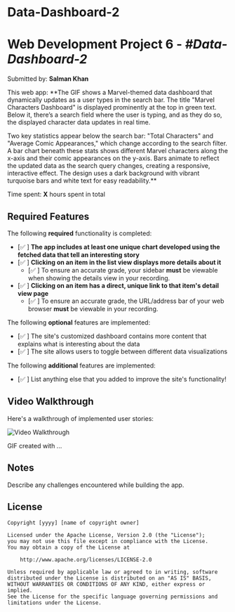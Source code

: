 # Data-Dashboard-2
# Web Development Project 6 - *#Data-Dashboard-2*

Submitted by: **Salman Khan**

This web app: **The GIF shows a Marvel-themed data dashboard that dynamically updates as a user types in the search bar. The title "Marvel Characters Dashboard" is displayed prominently at the top in green text. Below it, there’s a search field where the user is typing, and as they do so, the displayed character data updates in real time. 

Two key statistics appear below the search bar: "Total Characters" and "Average Comic Appearances," which change according to the search filter. A bar chart beneath these stats shows different Marvel characters along the x-axis and their comic appearances on the y-axis. Bars animate to reflect the updated data as the search query changes, creating a responsive, interactive effect. The design uses a dark background with vibrant turquoise bars and white text for easy readability.**

Time spent: **X** hours spent in total

## Required Features

The following **required** functionality is completed:

- [✅ ] **The app includes at least one unique chart developed using the fetched data that tell an interesting story**
- [✅ ] **Clicking on an item in the list view displays more details about it**
  - [✅ ] To ensure an accurate grade, your sidebar **must** be viewable when showing the details view in your recording.
- [✅ ] **Clicking on an item has a direct, unique link to that item's detail view page**
  - [✅ ] To ensure an accurate grade, the URL/address bar of your web browser **must** be viewable in your recording.  


The following **optional** features are implemented:

- [✅ ] The site's customized dashboard contains more content that explains what is interesting about the data
- [✅ ] The site allows users to toggle between different data visualizations

The following **additional** features are implemented:

* [✅ ] List anything else that you added to improve the site's functionality!

## Video Walkthrough

Here's a walkthrough of implemented user stories:

<img src='http://i.imgur.com/link/to/your/gif/file.gif' title='Video Walkthrough' width='' alt='Video Walkthrough' />

<!-- Replace this with whatever GIF tool you used! -->
GIF created with ...  
<!-- Recommended tools:
[Kap](https://getkap.co/) for macOS
[ScreenToGif](https://www.screentogif.com/) for Windows
[peek](https://github.com/phw/peek) for Linux. -->

## Notes

Describe any challenges encountered while building the app.

## License

    Copyright [yyyy] [name of copyright owner]

    Licensed under the Apache License, Version 2.0 (the "License");
    you may not use this file except in compliance with the License.
    You may obtain a copy of the License at

        http://www.apache.org/licenses/LICENSE-2.0

    Unless required by applicable law or agreed to in writing, software
    distributed under the License is distributed on an "AS IS" BASIS,
    WITHOUT WARRANTIES OR CONDITIONS OF ANY KIND, either express or implied.
    See the License for the specific language governing permissions and
    limitations under the License.
